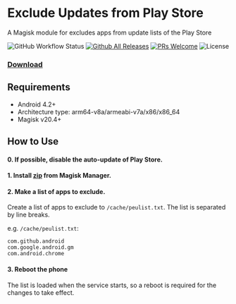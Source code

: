 # Exclude Updates from Play Store

A Magisk module for excludes apps from update lists of the Play Store

![GitHub Workflow Status](https://img.shields.io/github/workflow/status/yuk7/playstore-excl-upd/Build%20CI?style=flat-square)
[![Github All Releases](https://img.shields.io/github/downloads/yuk7/playstore-excl-upd/total.svg?style=flat-square)](https://github.com/yuk7/playstore-excl-upd/releases/latest)
[![PRs Welcome](https://img.shields.io/badge/PRs-welcome-brightgreen.svg?style=flat-square)](http://makeapullrequest.com)
![License](https://img.shields.io/github/license/yuk7/playstore-excl-upd.svg?style=flat-square)

### [Download](https://github.com/yuk7/playstore-excl-upd/releases/latest) 

## Requirements
* Android 4.2+
* Architecture type: arm64-v8a/armeabi-v7a/x86/x86_64
* Magisk v20.4+

## How to Use
#### 0. If possible, disable the auto-update of Play Store.

#### 1. Install [zip](https://github.com/yuk7/playstore-excl-upd/releases/latest) from Magisk Manager.

#### 2. Make a list of apps to exclude.
Create a list of apps to exclude to `/cache/peulist.txt`.
The list is separated by line breaks.

e.g. `/cache/peulist.txt`:
```
com.github.android
com.google.android.gm
com.android.chrome
```

#### 3. Reboot the phone
The list is loaded when the service starts, so a reboot is required for the changes to take effect.
